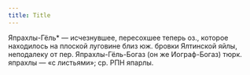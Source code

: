 ```yaml
---
title: Title
---
```


Япрахлы-Гёль* — исчезнувшее, пересохшее теперь оз., которое находилось на
плоской луговине близ юж. бровки Ялтинской яйлы, неподалеку от пер.
Япрахлы-Гёль-Богаз (он же Иограф-Богаз) тюрк. япрахлы — «с листьями»; ср. РПН
япарлы.
